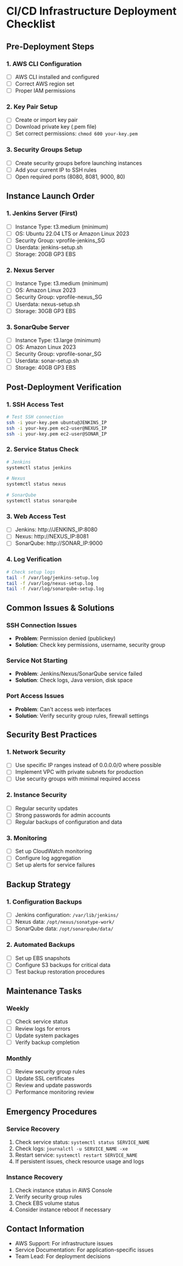 # CI/CD Infrastructure Deployment Checklist

## Pre-Deployment Steps

### 1. AWS CLI Configuration
- [ ] AWS CLI installed and configured
- [ ] Correct AWS region set
- [ ] Proper IAM permissions

### 2. Key Pair Setup
- [ ] Create or import key pair
- [ ] Download private key (.pem file)
- [ ] Set correct permissions: `chmod 600 your-key.pem`

### 3. Security Groups Setup
- [ ] Create security groups before launching instances
- [ ] Add your current IP to SSH rules
- [ ] Open required ports (8080, 8081, 9000, 80)

## Instance Launch Order

### 1. Jenkins Server (First)
- [ ] Instance Type: t3.medium (minimum)
- [ ] OS: Ubuntu 22.04 LTS or Amazon Linux 2023
- [ ] Security Group: vprofile-jenkins_SG
- [ ] Userdata: jenkins-setup.sh
- [ ] Storage: 20GB GP3 EBS

### 2. Nexus Server
- [ ] Instance Type: t3.medium (minimum)
- [ ] OS: Amazon Linux 2023
- [ ] Security Group: vprofile-nexus_SG
- [ ] Userdata: nexus-setup.sh
- [ ] Storage: 30GB GP3 EBS

### 3. SonarQube Server
- [ ] Instance Type: t3.large (minimum)
- [ ] OS: Amazon Linux 2023
- [ ] Security Group: vprofile-sonar_SG
- [ ] Userdata: sonar-setup.sh
- [ ] Storage: 40GB GP3 EBS

## Post-Deployment Verification

### 1. SSH Access Test
```bash
# Test SSH connection
ssh -i your-key.pem ubuntu@JENKINS_IP
ssh -i your-key.pem ec2-user@NEXUS_IP
ssh -i your-key.pem ec2-user@SONAR_IP
```

### 2. Service Status Check
```bash
# Jenkins
systemctl status jenkins

# Nexus
systemctl status nexus

# SonarQube
systemctl status sonarqube
```

### 3. Web Access Test
- [ ] Jenkins: http://JENKINS_IP:8080
- [ ] Nexus: http://NEXUS_IP:8081
- [ ] SonarQube: http://SONAR_IP:9000

### 4. Log Verification
```bash
# Check setup logs
tail -f /var/log/jenkins-setup.log
tail -f /var/log/nexus-setup.log
tail -f /var/log/sonarqube-setup.log
```

## Common Issues & Solutions

### SSH Connection Issues
- **Problem**: Permission denied (publickey)
- **Solution**: Check key permissions, username, security group

### Service Not Starting
- **Problem**: Jenkins/Nexus/SonarQube service failed
- **Solution**: Check logs, Java version, disk space

### Port Access Issues
- **Problem**: Can't access web interfaces
- **Solution**: Verify security group rules, firewall settings

## Security Best Practices

### 1. Network Security
- [ ] Use specific IP ranges instead of 0.0.0.0/0 where possible
- [ ] Implement VPC with private subnets for production
- [ ] Use security groups with minimal required access

### 2. Instance Security
- [ ] Regular security updates
- [ ] Strong passwords for admin accounts
- [ ] Regular backups of configuration and data

### 3. Monitoring
- [ ] Set up CloudWatch monitoring
- [ ] Configure log aggregation
- [ ] Set up alerts for service failures

## Backup Strategy

### 1. Configuration Backups
- [ ] Jenkins configuration: `/var/lib/jenkins/`
- [ ] Nexus data: `/opt/nexus/sonatype-work/`
- [ ] SonarQube data: `/opt/sonarqube/data/`

### 2. Automated Backups
- [ ] Set up EBS snapshots
- [ ] Configure S3 backups for critical data
- [ ] Test backup restoration procedures

## Maintenance Tasks

### Weekly
- [ ] Check service status
- [ ] Review logs for errors
- [ ] Update system packages
- [ ] Verify backup completion

### Monthly
- [ ] Review security group rules
- [ ] Update SSL certificates
- [ ] Review and update passwords
- [ ] Performance monitoring review

## Emergency Procedures

### Service Recovery
1. Check service status: `systemctl status SERVICE_NAME`
2. Check logs: `journalctl -u SERVICE_NAME -xe`
3. Restart service: `systemctl restart SERVICE_NAME`
4. If persistent issues, check resource usage and logs

### Instance Recovery
1. Check instance status in AWS Console
2. Verify security group rules
3. Check EBS volume status
4. Consider instance reboot if necessary

## Contact Information
- AWS Support: For infrastructure issues
- Service Documentation: For application-specific issues
- Team Lead: For deployment decisions 